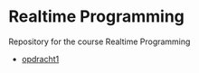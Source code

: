 # Realtime Programming

Repository for the course Realtime Programming

- [opdracht1](https://github.com/CookieLover3000/iot-realtime-programming/blob/main/opdracht1/opdracht1.md)